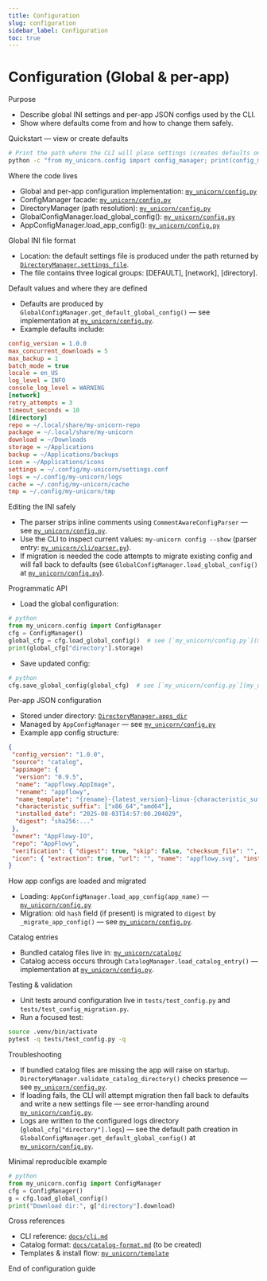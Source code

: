 ```yaml
---
title: Configuration
slug: configuration
sidebar_label: Configuration
toc: true
---
```


# Configuration (Global & per-app)

Purpose

- Describe global INI settings and per-app JSON configs used by the CLI.
- Show where defaults come from and how to change them safely.

Quickstart — view or create defaults

```bash
# Print the path where the CLI will place settings (creates defaults on first use)
python -c "from my_unicorn.config import config_manager; print(config_manager.settings_file)"
```

Where the code lives

- Global and per-app configuration implementation: [`my_unicorn/config.py`](../my_unicorn/config.py:1)  
- ConfigManager facade: [`my_unicorn/config.py`](../my_unicorn/config.py:869)  
- DirectoryManager (path resolution): [`my_unicorn/config.py`](../my_unicorn/config.py:255)  
- GlobalConfigManager.load_global_config(): [`my_unicorn/config.py`](../my_unicorn/config.py:406)  
- AppConfigManager.load_app_config(): [`my_unicorn/config.py`](../my_unicorn/config.py:714)  

Global INI file format

- Location: the default settings file is produced under the path returned by [`DirectoryManager.settings_file`](../my_unicorn/config.py:286).
- The file contains three logical groups: [DEFAULT], [network], [directory].

Default values and where they are defined

- Defaults are produced by `GlobalConfigManager.get_default_global_config()` — see implementation at [`my_unicorn/config.py`](../my_unicorn/config.py:373).
- Example defaults include:

```INI
config_version = 1.0.0
max_concurrent_downloads = 5
max_backup = 1
batch_mode = true
locale = en_US
log_level = INFO
console_log_level = WARNING
[network]
retry_attempts = 3
timeout_seconds = 10
[directory]
repo = ~/.local/share/my-unicorn-repo
package = ~/.local/share/my-unicorn
download = ~/Downloads
storage = ~/Applications
backup = ~/Applications/backups
icon = ~/Applications/icons
settings = ~/.config/my-unicorn/settings.conf
logs = ~/.config/my-unicorn/logs
cache = ~/.config/my-unicorn/cache
tmp = ~/.config/my-unicorn/tmp
```

Editing the INI safely

- The parser strips inline comments using `CommentAwareConfigParser` — see [`my_unicorn/config.py`](../my_unicorn/config.py:49).
- Use the CLI to inspect current values: `my-unicorn config --show` (parser entry: [`my_unicorn/cli/parser.py`](../my_unicorn/cli/parser.py:399)).
- If migration is needed the code attempts to migrate existing config and will fall back to defaults (see `GlobalConfigManager.load_global_config()` at [`my_unicorn/config.py`](../my_unicorn/config.py:406)).

Programmatic API

- Load the global configuration:

```python
# python
from my_unicorn.config import ConfigManager
cfg = ConfigManager()
global_cfg = cfg.load_global_config()  # see [`my_unicorn/config.py`](my_unicorn/config.py:406)
print(global_cfg["directory"].storage)
```

- Save updated config:

```python
# python
cfg.save_global_config(global_cfg)  # see [`my_unicorn/config.py`](my_unicorn/config.py:923)
```

Per-app JSON configuration

- Stored under directory: [`DirectoryManager.apps_dir`](../my_unicorn/config.py:291)  
- Managed by `AppConfigManager` — see [`my_unicorn/config.py`](../my_unicorn/config.py:702)  
- Example app config structure:

```json
{
 "config_version": "1.0.0",
 "source": "catalog",
 "appimage": {
  "version": "0.9.5",
  "name": "appflowy.AppImage",
  "rename": "appflowy",
  "name_template": "{rename}-{latest_version}-linux-{characteristic_suffix}",
  "characteristic_suffix": ["x86_64","amd64"],
  "installed_date": "2025-08-03T14:57:00.204029",
  "digest": "sha256:..."
 },
 "owner": "AppFlowy-IO",
 "repo": "AppFlowy",
 "verification": { "digest": true, "skip": false, "checksum_file": "", "checksum_hash_type": "sha256" },
 "icon": { "extraction": true, "url": "", "name": "appflowy.svg", "installed": true, "path": "/home/user/Applications/icons/appflowy.svg" }
}
```

How app configs are loaded and migrated

- Loading: `AppConfigManager.load_app_config(app_name)` — [`my_unicorn/config.py`](../my_unicorn/config.py:714)  
- Migration: old `hash` field (if present) is migrated to `digest` by `_migrate_app_config()` — see [`my_unicorn/config.py`](../my_unicorn/config.py:796).

Catalog entries

- Bundled catalog files live in: [`my_unicorn/catalog/`](../my_unicorn/catalog/:1)  
- Catalog access occurs through `CatalogManager.load_catalog_entry()` — implementation at [`my_unicorn/config.py`](../my_unicorn/config.py:839).

Testing & validation

- Unit tests around configuration live in `tests/test_config.py` and `tests/test_config_migration.py`.
- Run a focused test:

```bash
source .venv/bin/activate
pytest -q tests/test_config.py -q
```

Troubleshooting

- If bundled catalog files are missing the app will raise on startup. `DirectoryManager.validate_catalog_directory()` checks presence — see [`my_unicorn/config.py`](../my_unicorn/config.py:318).
- If loading fails, the CLI will attempt migration then fall back to defaults and write a new settings file — see error-handling around [`my_unicorn/config.py`](../my_unicorn/config.py:456).
- Logs are written to the configured logs directory (`global_cfg["directory"].logs`) — see the default path creation in `GlobalConfigManager.get_default_global_config()` at [`my_unicorn/config.py`](../my_unicorn/config.py:391).

Minimal reproducible example

```python
# python
from my_unicorn.config import ConfigManager
cfg = ConfigManager()
g = cfg.load_global_config()
print("Download dir:", g["directory"].download)
```

Cross references

- CLI reference: [`docs/cli.md`](../docs/cli.md:1)
- Catalog format: [`docs/catalog-format.md`](../docs/catalog-format.md:1) (to be created)
- Templates & install flow: [`my_unicorn/template`](../my_unicorn/template/:1)

End of configuration guide
